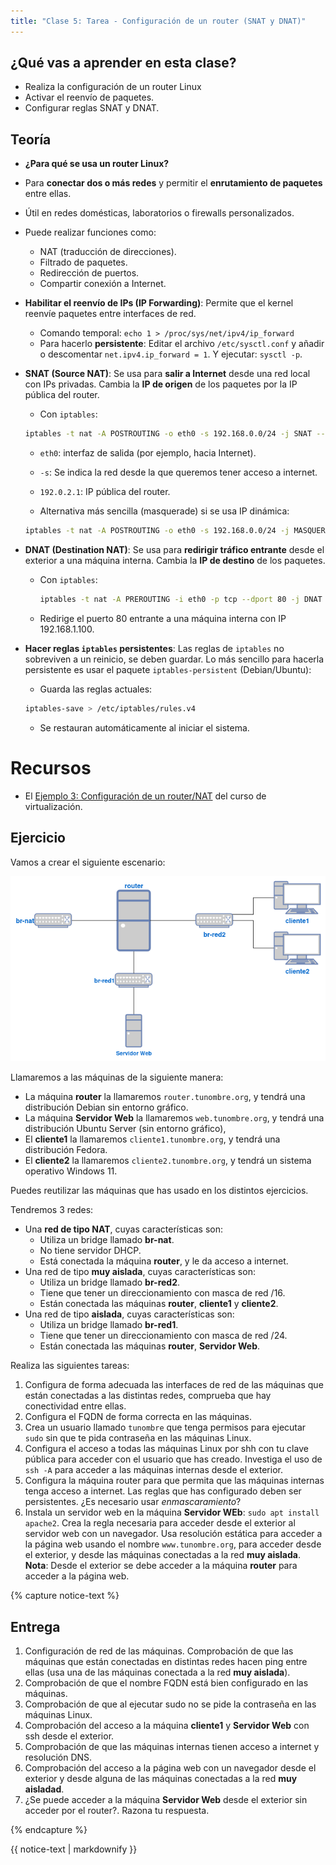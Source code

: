 ```yaml
---
title: "Clase 5: Tarea - Configuración de un router (SNAT y DNAT)"
---
```


## ¿Qué vas a aprender en esta clase?

* Realiza la configuración de un router Linux
* Activar el reenvío de paquetes.
* Configurar reglas SNAT y DNAT.

## Teoría

* **¿Para qué se usa un router Linux?**

* Para **conectar dos o más redes** y permitir el **enrutamiento de paquetes** entre ellas.
* Útil en redes domésticas, laboratorios o firewalls personalizados.
* Puede realizar funciones como:
  * NAT (traducción de direcciones).
  * Filtrado de paquetes.
  * Redirección de puertos.
  * Compartir conexión a Internet.

* **Habilitar el reenvío de IPs (IP Forwarding)**: Permite que el kernel reenvíe paquetes entre interfaces de red.
    * Comando temporal: `echo 1 > /proc/sys/net/ipv4/ip_forward`
    * Para hacerlo **persistente**:  Editar el archivo `/etc/sysctl.conf` y añadir o descomentar `net.ipv4.ip_forward = 1`. Y ejecutar: `sysctl -p`.
* **SNAT (Source NAT)**: Se usa para **salir a Internet** desde una red local con IPs privadas. Cambia la **IP de origen** de los paquetes por la IP pública del router.

    * Con `iptables`:

    ```bash
    iptables -t nat -A POSTROUTING -o eth0 -s 192.168.0.0/24 -j SNAT --to-source 192.0.2.1
    ```

    * `eth0`: interfaz de salida (por ejemplo, hacia Internet).
    * `-s`: Se indica la red desde la que queremos tener acceso a internet.
    * `192.0.2.1`: IP pública del router.

    * Alternativa más sencilla (masquerade) si se usa IP dinámica:

    ```bash
    iptables -t nat -A POSTROUTING -o eth0 -s 192.168.0.0/24 -j MASQUERADE
    ```
* **DNAT (Destination NAT)**: Se usa para **redirigir tráfico entrante** desde el exterior a una máquina interna. Cambia la **IP de destino** de los paquetes.
    * Con `iptables`:

      ```bash
      iptables -t nat -A PREROUTING -i eth0 -p tcp --dport 80 -j DNAT --to-destination 192.168.1.100:80
      ```

    * Redirige el puerto 80 entrante a una máquina interna con IP 192.168.1.100.


* **Hacer reglas `iptables` persistentes**: Las reglas de `iptables` no sobreviven a un reinicio, se deben guardar. Lo más sencillo para hacerla persistente es usar el paquete `iptables-persistent` (Debian/Ubuntu):
    * Guarda las reglas actuales:

    ```bash
    iptables-save > /etc/iptables/rules.v4
    ```
    * Se restauran automáticamente al iniciar el sistema.

# Recursos

* El [Ejemplo 3: Configuración de un router/NAT](https://github.com/josedom24/curso_kvm_ow/blob/main/curso1/contenidos/unidad06/clase7.md) del curso de virtualización.

## Ejercicio

Vamos a crear el siguiente escenario:

![router](img/clase5.png)

Llamaremos a las máquinas de la siguiente manera: 

* La máquina **router** la llamaremos `router.tunombre.org`, y tendrá una distribución Debian sin entorno gráfico.
* La máquina **Servidor Web** la llamaremos `web.tunombre.org`, y tendrá una distribución Ubuntu Server (sin entorno gráfico),
* El **cliente1** la llamaremos `cliente1.tunombre.org`, y tendrá una distribución Fedora.
* El **cliente2** la llamaremos `cliente2.tunombre.org`, y tendrá un sistema operativo Windows 11.

Puedes reutilizar las máquinas que has usado en los distintos ejercicios.

Tendremos 3 redes:

* Una **red de tipo NAT**, cuyas características son:
  * Utiliza un bridge llamado **br-nat**.
  * No tiene servidor DHCP.
  * Está conectada la máquina **router**, y le da acceso a internet.
* Una red de tipo **muy aislada**, cuyas características son:
  * Utiliza un bridge llamado **br-red2**.
  * Tiene que tener un direccionamiento con masca de red /16.
  * Están conectada las máquinas **router**, **cliente1** y **cliente2**.
* Una red de tipo **aislada**, cuyas características son:
  * Utiliza un bridge llamado **br-red1**.
  * Tiene que tener un direccionamiento con masca de red /24.
  * Están conectada las máquinas **router**, **Servidor Web**.


Realiza las siguientes tareas:

1. Configura de forma adecuada las interfaces de red de las máquinas que están conectadas a las distintas redes, comprueba que hay conectividad entre ellas.
2. Configura el FQDN de forma correcta en las máquinas.
3. Crea un usuario llamado `tunombre` que tenga permisos para ejecutar `sudo` sin que te pida contraseña en las máquinas Linux.
4. Configura el acceso a todas las máquinas Linux por shh con tu clave pública para acceder con el usuario que has creado. Investiga el uso de `ssh -A` para acceder a las máquinas internas desde el exterior. 
5. Configura la máquina router para que permita que las máquinas internas tenga acceso a internet. Las reglas que has configurado deben ser persistentes. ¿Es necesario usar *enmascaramiento*?
6. Instala un servidor web en la máquina **Servidor WEb**: `sudo apt install apache2`. Crea la regla necesaria para acceder desde el exterior al servidor web con un navegador. Usa resolución estática para acceder a la página web usando el nombre `www.tunombre.org`, para acceder desde el exterior, y desde las máquinas conectadas a la red **muy aislada**. **Nota**: Desde el exterior se debe acceder a la máquina **router** para acceder a la página web.

{% capture notice-text %}
## Entrega

1. Configuración de red de las máquinas. Comprobación de que las máquinas que están conectadas en distintas redes hacen ping entre ellas (usa una de las máquinas conectada a la red **muy aislada**).
2. Comprobación de que el nombre FQDN está bien configurado en las máquinas.
3. Comprobación de que al ejecutar sudo no se pide la contraseña en las máquinas Linux.
4. Comprobación del acceso a la máquina **cliente1** y **Servidor Web** con ssh desde el exterior.
5. Comprobación de que las máquinas internas tienen acceso a internet y resolución DNS.
6. Comprobación del acceso a la página web con un navegador desde el exterior y desde alguna de las máquinas conectadas a la red **muy aisladad**.
7. ¿Se puede acceder a la máquina **Servidor Web** desde el exterior sin acceder por el router?. Razona tu respuesta.

{% endcapture %}<div class="notice--info">{{ notice-text | markdownify }}</div>

